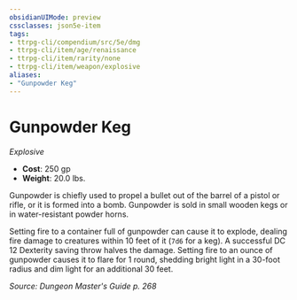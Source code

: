 ```yaml
---
obsidianUIMode: preview
cssclasses: json5e-item
tags:
- ttrpg-cli/compendium/src/5e/dmg
- ttrpg-cli/item/age/renaissance
- ttrpg-cli/item/rarity/none
- ttrpg-cli/item/weapon/explosive
aliases: 
- "Gunpowder Keg"
---
```

# Gunpowder Keg
*Explosive*  


- **Cost**: 250 gp
- **Weight**: 20.0 lbs.

Gunpowder is chiefly used to propel a bullet out of the barrel of a pistol or rifle, or it is formed into a bomb. Gunpowder is sold in small wooden kegs or in water-resistant powder horns.

Setting fire to a container full of gunpowder can cause it to explode, dealing fire damage to creatures within 10 feet of it (`7d6` for a keg). A successful DC 12 Dexterity saving throw halves the damage. Setting fire to an ounce of gunpowder causes it to flare for 1 round, shedding bright light in a 30-foot radius and dim light for an additional 30 feet.

*Source: Dungeon Master's Guide p. 268*